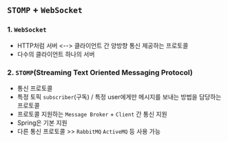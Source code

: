 ## `STOMP` + `WebSocket`
### 1. `WebSocket`
- HTTP처럼 서버 <--> 클라이언트 간 양방향 통신 제공하는 프로토콜
- 다수의 클라이언트 하나의 서버

### 2. `STOMP`(Streaming Text Oriented Messaging Protocol)
- 통신 프로토콜
- 특정 토픽 `subscriber`(구독) / 특정 user에게만 메시지를 보내는 방법을 담당하는 프로토콜
- 프로토콜 지원하는 `Message Broker` + `Client` 간 통신 지원
- Spring은 기본 지원
- 다른 통신 프로토콜 >> `RabbitMQ` `ActiveMQ` 등 사용 가능


